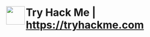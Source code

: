 # <img align="left" width="50" height="50" src="https://github.com/thehackingsage/TryHackMe/blob/master/TryHackMe.png"> Try Hack Me | https://tryhackme.com

